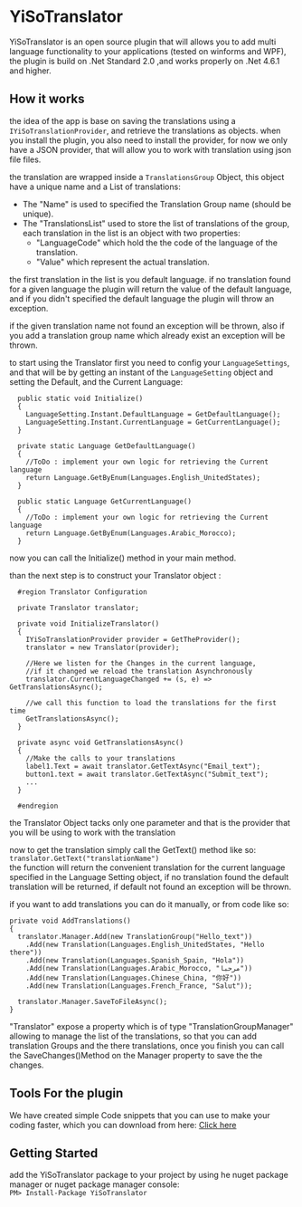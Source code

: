 # YiSoTranslator
YiSoTranslator is an open source plugin that will allows you to add multi language functionality to your applications (tested on winforms and WPF), the plugin is build on .Net Standard 2.0 ,and works properly on .Net 4.6.1 and higher.
## How it works
the idea of the app is base on saving the translations using a `IYiSoTranslationProvider`, and retrieve the translations as objects. when you install the plugin,
you also need to install the provider, for now we only have a JSON provider, that will allow you to work with translation using json file files.

the translation are wrapped inside a `TranslationsGroup` Object, this object have a unique name and a List of translations:

* The "Name" is used to specified the Translation Group name (should be unique).  
* The "TranslationsList" used to store the list of translations of the group, each translation in the list is an object with two properties:  
  - "LanguageCode" which hold the the code of the language of the translation.
  - "Value" which represent the actual translation.

the first translation in the list is you default language. if no translation found for a given language the plugin will return the value of the default language, and if you didn't specified the default language the plugin will throw an exception.

if the given translation name not found an exception will be thrown, also if you add a translation group name which already exist an exception will be thrown.
  
to start using the Translator first you need to config your `LanguageSettings`, and that will be by getting an instant of the `LanguageSetting` object and setting the Default, and the Current Language:  
```
  public static void Initialize()
  {
    LanguageSetting.Instant.DefaultLanguage = GetDefaultLanguage();
    LanguageSetting.Instant.CurrentLanguage = GetCurrentLanguage();
  }

  private static Language GetDefaultLanguage()
  {
    //ToDo : implement your own logic for retrieving the Current language
    return Language.GetByEnum(Languages.English_UnitedStates);
  }

  public static Language GetCurrentLanguage()
  {
    //ToDo : implement your own logic for retrieving the Current language
    return Language.GetByEnum(Languages.Arabic_Morocco);
  }
```  

now you can call the Initialize() method in your main method.

than the next step is to construct your Translator object :  
```
  #region Translator Configuration

  private Translator translator;

  private void InitializeTranslator()
  {
    IYiSoTranslationProvider provider = GetTheProvider();
    translator = new Translator(provider);

    //Here we listen for the Changes in the current language, 
    //if it changed we reload the translation Asynchronously
    translator.CurrentLanguageChanged += (s, e) => GetTranslationsAsync();

    //we call this function to load the translations for the first time
    GetTranslationsAsync();
  }

  private async void GetTranslationsAsync()
  {
    //Make the calls to your translations
    label1.Text = await translator.GetTextAsync("Email_text");
    button1.text = await translator.GetTextAsync("Submit_text");
    ...
  }

  #endregion

```  
the Translator Object tacks only one parameter and that is the provider that you will be using to work with the translation

now to get the translation simply call the GetText() method like so:  
`translator.GetText("translationName")`  
the function will return the convenient translation for the current language specified in the Language Setting object, if no translation found the default translation will be returned, if default not found an exception will be thrown.

if you want to add translations you can do it manually, or from code like so:
```
private void AddTranslations()
{
  translator.Manager.Add(new TranslationGroup("Hello_text"))
    .Add(new Translation(Languages.English_UnitedStates, "Hello there"))
    .Add(new Translation(Languages.Spanish_Spain, "Hola"))
    .Add(new Translation(Languages.Arabic_Morocco, "مرحبا"))
    .Add(new Translation(Languages.Chinese_China, "你好"))
    .Add(new Translation(Languages.French_France, "Salut"));

  translator.Manager.SaveToFileAsync();
}
```
"Translator" expose a property which is of type "TranslationGroupManager" allowing to manage the list of the translations, so that you can add translation Groups and the there translations, once you finish you can call the SaveChanges()Method on the Manager property to save the the changes.

## Tools For the plugin
We have created simple Code snippets that you can use to make your coding faster, which you can download from here: [Click here](https://github.com/youssefSel/YiSoTranslator/raw/master/YiSoTranslator%20Snippets.zip)  

## Getting Started
add the YiSoTranslator package to your project by using he nuget package manager or nuget package manager console:  
`PM> Install-Package YiSoTranslator`  